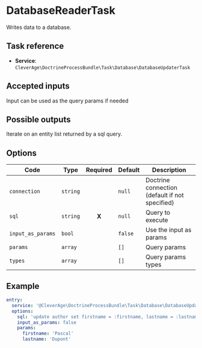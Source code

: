 DatabaseReaderTask
==================

Writes data to a database.

Task reference
--------------

* **Service**: `CleverAge\DoctrineProcessBundle\Task\Database\DatabaseUpdaterTask`

Accepted inputs
---------------

Input can be used as the query params if needed

Possible outputs
----------------

Iterate on an entity list returned by a sql query.

Options
-------

| Code              | Type               | Required | Default   | Description                                    |
|-------------------|--------------------|:--------:|-----------|------------------------------------------------|
| `connection`      | `string`           |          | `null`    | Doctrine connection (default if not specified) |
| `sql`             | `string`           |  **X**   | `null`    | Query to execute                               |
| `input_as_params` | `bool`             |          | `false`   | Use the input as params                        |
| `params`          | `array`            |          | `[]`      | Query params                                   |
| `types`           | `array`            |          | `[]`      | Query params types                             |

Example
-------

```yaml
entry:
  service: '@CleverAge\DoctrineProcessBundle\Task\Database\DatabaseUpdaterTask'
  options:
    sql: 'update author set firstname = :firstname, lastname = :lastname'
    input_as_params: false
    params:
      firstname: 'Pascal'
      lastname: 'Dupont'
```